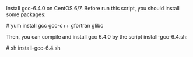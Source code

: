 Install gcc-6.4.0 on CentOS 6/7.
Before run this script, you should install some packages:

\# yum install gcc gcc-c++ gfortran glibc

Then, you can compile and install gcc 6.4.0 by the script install-gcc-6.4.sh:

\# sh install-gcc-6.4.sh
